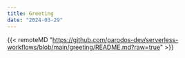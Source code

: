 ```yaml
---
title: Greeting
date: "2024-03-29"
---
```


{{< remoteMD "https://github.com/parodos-dev/serverless-workflows/blob/main/greeting/README.md?raw=true" >}}
